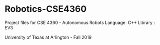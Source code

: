 # Robotics-CSE4360

Project files for CSE 4360 - Autonomous Robots
Language: C++
Library : EV3 

University of Texas at Arlington - Fall 2019